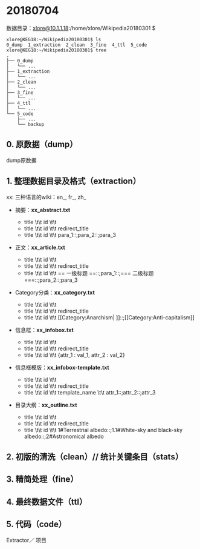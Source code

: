 # 20180704

数据目录：xlore@10.1.1.18:/home/xlore/Wikipedia20180301 $

```
xlore@KEG18:~/Wikipedia20180301$ ls
0_dump  1_extraction  2_clean  3_fine  4_ttl  5_code
xlore@KEG18:~/Wikipedia20180301$ tree
.
├── 0_dump
│   └── ...
├── 1_extraction
│   └── ...
├── 2_clean
│   └── ...
├── 3_fine
│   └── ...
├── 4_ttl
│   └── ...
└── 5_code
    ├── ...
    └── backup
```

## 0. 原数据（dump）

dump原数据


## 1. 整理数据目录及格式（extraction）

xx: 三种语言的wiki：en_, fr_, zh_

- 摘要：**xx_abstract.txt**
    - title \t\t id \t\t 
    - title \t\t id \t\t redirect_title
    - title \t\t id \t\t para_1::;para_2::;para_3

- 正文：**xx_article.txt**
    - title \t\t id \t\t 
    - title \t\t id \t\t redirect_title
    - title \t\t id \t\t == 一级标题 ==::;para_1::;=== 二级标题 ===::;para_2::;para_3

- Category分类：**xx_category.txt**
    - title \t\t id \t\t 
    - title \t\t id \t\t redirect_title
    - title \t\t id \t\t [[Category:Anarchism| ]]::;[[Category:Anti-capitalism]]

- 信息框：**xx_infobox.txt**
    - title \t\t id \t\t 
    - title \t\t id \t\t redirect_title
    - title \t\t id \t\t {attr_1 : val_1, attr_2 : val_2}

- 信息框模版：**xx_infobox-template.txt**
    - title \t\t id \t\t 
    - title \t\t id \t\t redirect_title
    - title \t\t id \t\t template_name \t\t attr_1::;attr_2::;attr_3

- 目录大纲：**xx_outline.txt**
    - title \t\t id \t\t 
    - title \t\t id \t\t redirect_title
    - title \t\t id \t\t 1#Terrestrial albedo::;1.1#White-sky and black-sky albedo::;2#Astronomical albedo

## 2. 初版的清洗（clean）// 统计关键条目（stats）




## 3. 精简处理（fine）


## 4. 最终数据文件（ttl）


## 5. 代码（code）
Extractor／ 项目

